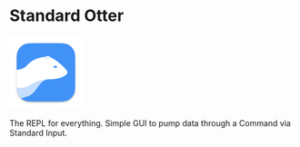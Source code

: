 # Standard Otter

<img src="https://github.com/donatj/StandardOtter/raw/master/Icon.png" width="128">

The REPL for everything. Simple GUI to pump data through a Command via Standard Input.
